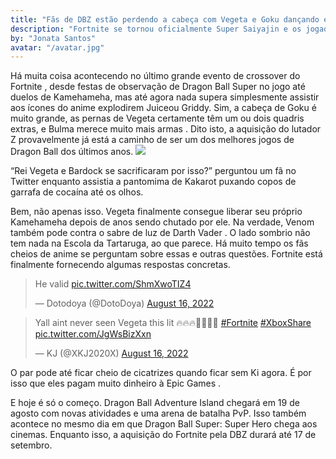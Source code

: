 ```yaml
---
title: "Fãs de DBZ estão perdendo a cabeça com Vegeta e Goku dançando em Fortnite"
description: "Fortnite se tornou oficialmente Super Saiyajin e os jogadores não se cansam das estrelas de Dragon Ball Z perseguindo a vitória real com nuvens Nimbus e Kamehamehas. Mas eles estão especialmente na dança. Os avatares sem marca de Goku e Vegeta estão destruindo a internet com seus novos movimentos de emote, e os fãs de longa data estão hipnotizados."
by: "Jonata Santos"
avatar: "/avatar.jpg"
---
```


Há muita coisa acontecendo no último grande evento de crossover do Fortnite , desde festas de observação de Dragon Ball Super no jogo até duelos de Kamehameha, mas até agora nada supera simplesmente assistir aos ícones do anime explodirem Juiceou Griddy. Sim, a cabeça de Goku é muito grande, as pernas de Vegeta certamente têm um ou dois quadris extras, e Bulma merece muito mais armas . Dito isto, a aquisição do lutador Z provavelmente já está a caminho de ser um dos melhores jogos de Dragon Ball dos últimos anos.
<img src="https://meups.com.br/wp-content/uploads/2022/08/Dragon-Ball-e-Fortnite-Goku-e-Vegete.jpg" />

“Rei Vegeta e Bardock se sacrificaram por isso?” perguntou um fã no Twitter enquanto assistia a pantomima de Kakarot puxando copos de garrafa de cocaína até os olhos.

Bem, não apenas isso. Vegeta finalmente consegue liberar seu próprio Kamehameha depois de anos sendo chutado por ele. Na verdade, Venom também pode contra o sabre de luz de Darth Vader . O lado sombrio não tem nada na Escola da Tartaruga, ao que parece. Há muito tempo os fãs cheios de anime se perguntam sobre essas e outras questões. Fortnite está finalmente fornecendo algumas respostas concretas.

<blockquote class="twitter-tweet"><p lang="en" dir="ltr">He valid <a href="https://t.co/ShmXwoTIZ4">pic.twitter.com/ShmXwoTIZ4</a></p>&mdash; Dotodoya (@DotoDoya) <a href="https://twitter.com/DotoDoya/status/1559502176128491525?ref_src=twsrc%5Etfw">August 16, 2022</a></blockquote> <script async src="https://platform.twitter.com/widgets.js" charset="utf-8"></script>

<blockquote class="twitter-tweet"><p lang="en" dir="ltr">Yall aint never seen Vegeta this lit 🔥🔥🔥🤣🤣🤣🤣 <a href="https://twitter.com/hashtag/Fortnite?src=hash&amp;ref_src=twsrc%5Etfw">#Fortnite</a> <a href="https://twitter.com/hashtag/XboxShare?src=hash&amp;ref_src=twsrc%5Etfw">#XboxShare</a> <a href="https://t.co/JgWsBizXxn">pic.twitter.com/JgWsBizXxn</a></p>&mdash; KJ (@XKJ2020X) <a href="https://twitter.com/XKJ2020X/status/1559539670878388227?ref_src=twsrc%5Etfw">August 16, 2022</a></blockquote> <script async src="https://platform.twitter.com/widgets.js" charset="utf-8"></script>

O par pode até ficar cheio de cicatrizes quando ficar sem Ki agora. É por isso que eles pagam muito dinheiro à Epic Games .

E hoje é só o começo. Dragon Ball Adventure Island chegará em 19 de agosto com novas atividades e uma arena de batalha PvP. Isso também acontece no mesmo dia em que Dragon Ball Super: Super Hero chega aos cinemas. Enquanto isso, a aquisição do Fortnite pela DBZ durará até 17 de setembro.